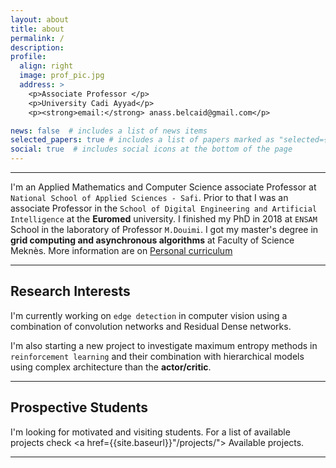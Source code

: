 ```yaml
---
layout: about
title: about
permalink: /
description: 
profile:
  align: right
  image: prof_pic.jpg
  address: >
    <p>Associate Professor </p>
    <p>University Cadi Ayyad</p>
    <p><strong>email:</strong> anass.belcaid@gmail.com</p>

news: false  # includes a list of news items
selected_papers: true # includes a list of papers marked as "selected={true}"
social: true  # includes social icons at the bottom of the page
---
```


------
I'm an Applied Mathematics and Computer Science associate Professor at `National School of Applied Sciences - Safi`. Prior to that I was an associate Professor in the `School of Digital Engineering and Artificial Intelligence` at the   **Euromed** university. I finished my PhD in 2018 at `ENSAM` School in the laboratory of Professor `M.Douimi`. I got my master's degree in **grid computing and asynchronous algorithms** at Faculty of Science Meknès. More information are on <a href="{{site.baseurl}}/assets/pdf/cv.pdf"> Personal curriculum </a>

----

## Research Interests



I'm currently working on `edge detection` in computer vision using a combination
of convolution  networks and Residual Dense networks.

I'm also starting a new project to investigate maximum entropy methods in
`reinforcement learning` and their combination with hierarchical models using
complex architecture than the **actor/critic**.

---------

## Prospective Students

I'm looking  for motivated and visiting students. For a list of available
projects check <a href={{site.baseurl}}"/projects/"> Available projects.</a>

--------


